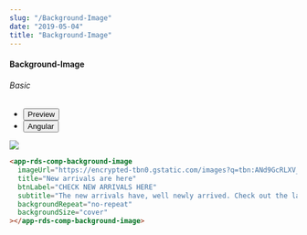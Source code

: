 ```yaml
---
slug: "/Background-Image"
date: "2019-05-04"
title: "Background-Image"
---
```


<!-- CSS only -->
<link href="https://cdn.jsdelivr.net/npm/bootstrap@5.1.3/dist/css/bootstrap.min.css" rel="stylesheet" integrity="sha384-1BmE4kWBq78iYhFldvKuhfTAU6auU8tT94WrHftjDbrCEXSU1oBoqyl2QvZ6jIW3" crossorigin="anonymous">
<link rel="stylesheet" href="../../../../../../../raaghu/src/assets/css/style-elements.css">
<link rel="stylesheet" href="../../../../../../../raaghu/src/assets/css/main.css">

#### Background-Image

 <section class="py-4">
    <h6>Basic</h6>
    <div class="py-3">
      <div class="cust-tabs">
        <ul class="nav nav-tabs" id="myTab" role="tablist">
          <li class="nav-item" role="presentation">
            <button class="nav-link active" id="PreviewBasic-tab1" data-bs-toggle="tab" data-bs-target="#PreviewBasic1" type="button" role="tab" aria-controls="PreviewBasic1" aria-selected="true">Preview </button>
          </li>
          <li class="nav-item" role="presentation">
            <button class="nav-link" id="AngularBasic-tab1" data-bs-toggle="tab" data-bs-target="#AngularBasic1" type="button" role="tab" aria-controls="AngularBasic1" aria-selec0ted="false"><i class="bi bi-code-slash" style="font-size:1.0rem"></i>Angular</button>
          </li>
        </ul>
      </div>
      <div class="tab-content card border" id="myTabContent">
        <div class="tab-pane fade show active" id="PreviewBasic1" role="tabpanel" aria-labelledby="PreviewBasic-tab">
         <div class="contents bg-light p-5">
              <div class="row">
               <img src="\images\background-image.png" class="img-fluid">
              </div>
                       
  </div>
        </div>
        <div class="tab-pane fade show" id="AngularBasic1" role="tabpanel" aria-labelledby="AngularBasic-tab1">
          <div class="contents bg-code">
<div class="row m-0">

```html
<app-rds-comp-background-image
  imageUrl="https://encrypted-tbn0.gstatic.com/images?q=tbn:ANd9GcRLXV_IPvYFWoOnAfO3IGGxcCrM3Y2Bfgfciw&usqp=CAU"
  title="New arrivals are here"
  btnLabel="CHECK NEW ARRIVALS HERE"
  subtitle="The new arrivals have, well newly arrived. Check out the latest options from our summer small-batch release while they are still in stock."
  backgroundRepeat="no-repeat"
  backgroundSize="cover"
></app-rds-comp-background-image>
```
</div>
</div>
  </div>
        </div>
      </div>
    </div>
  </section>